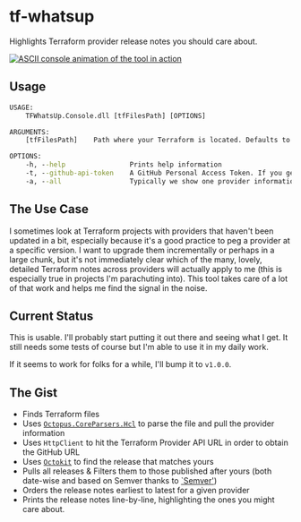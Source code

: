 # tf-whatsup

Highlights Terraform provider release notes you should care about.

[![ASCII console animation of the tool in action](https://asciinema.org/a/mUou4fBy6cN3SuRTXmfcaAhev.svg)](https://asciinema.org/a/mUou4fBy6cN3SuRTXmfcaAhev)

## Usage

```cmd
USAGE:
    TFWhatsUp.Console.dll [tfFilesPath] [OPTIONS]

ARGUMENTS:
    [tfFilesPath]    Path where your Terraform is located. Defaults to current directory

OPTIONS:
    -h, --help                Prints help information
    -t, --github-api-token    A GitHub Personal Access Token. If you generate one and pass it, you won't hit the smaller rate-limits of un-authenticated accounts
    -a, --all                 Typically we show one provider information at a time. This will show all of them without pause
```

## The Use Case

I sometimes look at Terraform projects with providers that haven't been updated in a bit, especially because it's a good practice to peg a provider at a specific version. I want to upgrade them incrementally or perhaps in a large chunk, but it's not immediately clear which of the many, lovely, detailed Terraform notes across providers will actually apply to me (this is especially true in projects I'm parachuting into). This tool takes care of a lot of that work and helps me find the signal in the noise.

## Current Status

This is usable. I'll probably start putting it out there and seeing what I get. It still needs some tests of course but I'm able to use it in my daily work.

If it seems to work for folks for a while, I'll bump it to `v1.0.0`.

## The Gist

* Finds Terraform files
* Uses [`Octopus.CoreParsers.Hcl`](https://github.com/OctopusDeploy/HCLParser) to parse the file and pull the provider information
* Uses `HttpClient` to hit the Terraform Provider API URL in order to obtain the GitHub URL
* Uses [`Octokit`](https://github.com/octokit/octokit.net) to find the release that matches yours
* Pulls all releases & Filters them to those published after yours (both date-wise and based on Semver thanks to [`Semver'](https://github.com/maxhauser/semver))
* Orders the release notes earliest to latest for a given provider
* Prints the release notes line-by-line, highlighting the ones you might care about.
